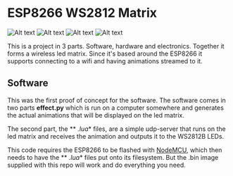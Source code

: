 # ESP8266 WS2812 Matrix
![Alt text](/../images/IMAG0896.jpg?raw=true "Case")
![Alt text](/../images/IMAG1414.jpg?raw=true "Parts")
![Alt text](/../images/IMAG1416.jpg?raw=true "Assembled")
![Alt text](/../images/IMAG1429.jpg?raw=true "Running")

This is a project in 3 parts. Software, hardware and electronics. Together it forms a wireless led matrix.
Since it's based around the ESP8266 it supports connecting to a wifi and having animations streamed to it.

## Software
This was the first proof of concept for the software. The software comes in two parts **effect.py** which is run on a computer somewhere and generates the actual animations that will be displayed on the led matrix.

The second part, the ** *.lua** files, are a simple udp-server that runs on the led matrix and receives the animation and outputs it to the WS2812B LEDs.

This code requires the ESP8266 to be flashed with [NodeMCU](https://github.com/nodemcu/nodemcu-firmware), which then needs to have the ** *.lua** files put onto its filesystem. But the .bin image supplied with this repo will work and do everything you need.
